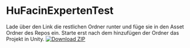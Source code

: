 # HuFacinExpertenTest
Lade über den Link die restlichen Ordner runter und füge sie in den Asset Ordner des Repos ein. Starte erst nach dem hinzufügen der Ordner das Projekt in Unity.
[![Download ZIP](https://img.shields.io/badge/Download-ZIP-blue.svg)](https://drive.google.com/file/d/174cXrsQvIxl0Y7yjKGWQx_BzbXJW8mzC?export=zip)

